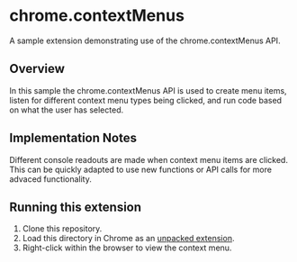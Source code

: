 # chrome.contextMenus

A sample extension demonstrating use of the chrome.contextMenus API.

## Overview

In this sample the chrome.contextMenus API is used to create menu items, listen for different context menu types being clicked, and run code based on what the user has selected.

## Implementation Notes

Different console readouts are made when context menu items are clicked. This can be quickly adapted to use new functions or API calls for more advaced functionality.

## Running this extension

1. Clone this repository.
2. Load this directory in Chrome as an [unpacked extension](https://developer.chrome.com/docs/extensions/mv3/getstarted/development-basics/#load-unpacked).
3. Right-click within the browser to view the context menu.
